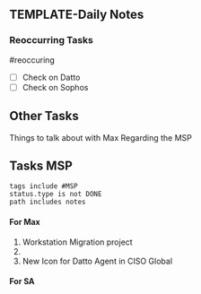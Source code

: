 ## TEMPLATE-Daily Notes

### Reoccurring Tasks

#reoccuring

- [ ] Check on Datto
- [ ] Check on Sophos

## Other Tasks

Things to talk about with Max Regarding the MSP
## Tasks MSP
```tasks
tags include #MSP 
status.type is not DONE
path includes notes
```

#### For Max
1. Workstation Migration project
2. 
3. New Icon for Datto Agent in CISO Global

#### For SA
